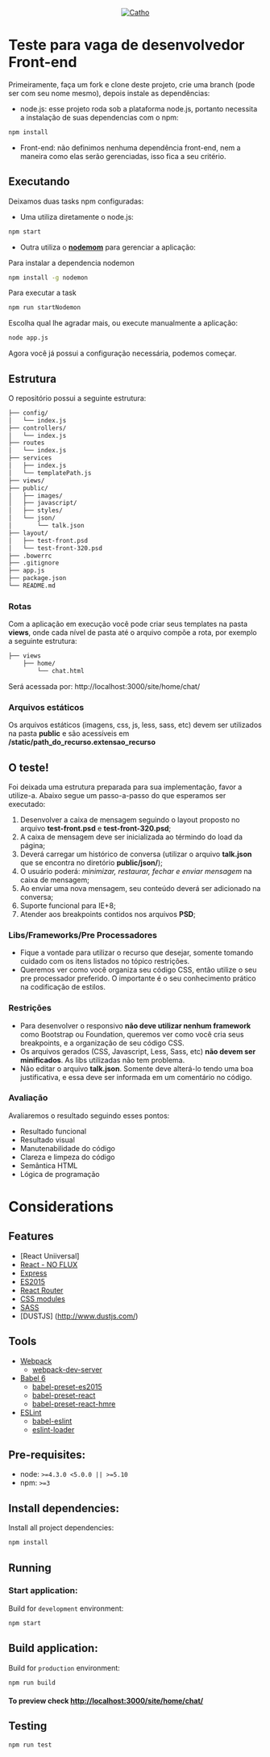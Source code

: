 <p align="center">
  <a href="http://www.catho.com.br">
      <img src="http://static.catho.com.br/svg/site/logoCathoB2c.svg" alt="Catho"/>
  </a>
</p>

# Teste para vaga de desenvolvedor Front-end
Primeiramente, faça um fork e clone deste projeto, crie uma branch (pode ser com seu nome mesmo), depois instale as dependências:

- node.js: esse projeto roda sob a plataforma node.js, portanto necessita a instalação de suas dependencias com o npm:
```sh
npm install
```

- Front-end: não definimos nenhuma dependência front-end, nem a maneira como elas serão gerenciadas, isso fica a seu critério.


## Executando
Deixamos duas tasks npm configuradas:

- Uma utiliza diretamente o node.js:
```sh
npm start
```

- Outra utiliza o **[nodemom](https://www.npmjs.com/package/nodemon)** para gerenciar a aplicação:

Para instalar a dependencia nodemon
```sh
npm install -g nodemon
```

Para executar a task
```sh
npm run startNodemon
```

Escolha qual lhe agradar mais, ou execute manualmente a aplicação:
```sh
node app.js
```

Agora você já possui a configuração necessária, podemos começar.

## Estrutura
O repositório possui a seguinte estrutura:
```md
├── config/
│   └── index.js
├── controllers/
│   └── index.js
├── routes
│   └── index.js
├── services
│   ├── index.js
│   └── templatePath.js
├── views/
├── public/
│   ├── images/
│   ├── javascript/
│   ├── styles/
│   └── json/
│       └── talk.json
├── layout/
│   ├── test-front.psd
│   └── test-front-320.psd
├── .bowerrc
├── .gitignore
├── app.js
├── package.json
└── README.md
```

### Rotas
Com a aplicação em execução você pode criar seus templates na pasta **views**, onde cada nível de pasta até o arquivo compõe a rota, por exemplo a seguinte estrutura:
```md
├── views
    ├── home/
        └── chat.html
```

Será acessada por: http://localhost:3000/site/home/chat/

### Arquivos estáticos
Os arquivos estáticos (imagens, css, js, less, sass, etc) devem ser utilizados na pasta **public** e são acessíveis em **/static/path_do_recurso.extensao_recurso**


## O teste!
Foi deixada uma estrutura preparada para sua implementação, favor a utilize-a. Abaixo segue um passo-a-passo do que esperamos ser executado:

1. Desenvolver a caixa de mensagem seguindo o layout proposto no arquivo **test-front.psd** e **test-front-320.psd**;
2. A caixa de mensagem deve ser inicializada ao términdo do load da página;
3. Deverá carregar um histórico de conversa (utilizar o arquivo **talk.json** que se encontra no diretório **public/json/**);
4. O usuário poderá:  *minimizar, restaurar, fechar e enviar mensagem* na caixa de mensagem;
5. Ao enviar uma nova mensagem, seu conteúdo deverá ser adicionado na conversa;
6. Suporte funcional para IE+8;
7. Atender aos breakpoints contidos nos arquivos **PSD**;


### Libs/Frameworks/Pre Processadores
- Fique a vontade para utilizar o recurso que desejar, somente tomando cuidado com os itens listados no tópico restrições.
- Queremos ver como você organiza seu código CSS, então utilize o seu pre processador preferido. O importante é o seu conhecimento prático na codificação de estilos.


### Restrições
- Para desenvolver o responsivo **não deve utilizar nenhum framework** como Bootstrap ou Foundation, queremos ver como você cria seus breakpoints, e a organização de seu código CSS.
- Os arquivos gerados (CSS, Javascript, Less, Sass, etc) **não devem ser minificados**. As libs utilizadas não tem problema.
- Não editar o arquivo **talk.json**. Somente deve alterá-lo tendo uma boa justificativa, e essa deve ser informada em um comentário no código.


### Avaliação
Avaliaremos o resultado seguindo esses pontos:

- Resultado funcional
- Resultado visual
- Manutenabilidade do código
- Clareza e limpeza do código
- Semântica HTML
- Lógica de programação

# Considerations

## Features
- [React Uniiversal]
- [React - NO FLUX](https://github.com/facebook/react)
- [Express](http://expressjs.com)
- [ES2015](https://babeljs.io/docs/learn-es2015)
- [React Router](https://github.com/reactjs/react-router)
- [CSS modules](https://github.com/css-modules/css-modules)
- [SASS](http://sass-lang.com)
- [DUSTJS] (http://www.dustjs.com/)

## Tools
- [Webpack](https://github.com/webpack/webpack)
    - [webpack-dev-server](https://github.com/webpack/webpack-dev-server)
- [Babel 6](https://github.com/babel/babel)
    - [babel-preset-es2015](https://github.com/babel/babel/tree/master/packages/babel-preset-es2015)
    - [babel-preset-react](https://github.com/babel/babel/tree/master/packages/babel-preset-react)
    - [babel-preset-react-hmre](https://github.com/babel/babel/tree/master/packages/babel-preset-react-hmre)
- [ESLint](https://github.com/eslint/eslint)
    - [babel-eslint](https://github.com/babel/babel-eslint)
    - [eslint-loader](https://github.com/MoOx/eslint-loader)


## Pre-requisites:
- node: `>=4.3.0 <5.0.0 || >=5.10`
- npm: `>=3`

## Install dependencies:
Install all project dependencies:
```sh
npm install
```

## Running

### Start application:
Build for `development` environment:
```sh
npm start
```
## Build application:
Build for `production` environment:
```sh
npm run build
```
#### To preview check **[http://localhost:3000/site/home/chat/](http://localhost:3000/site/home/chat/)**

## Testing
```sh
npm run test
```